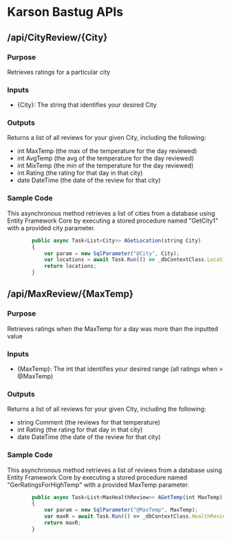 # Karson Bastug APIs

## /api/CityReview/{City}

### Purpose
Retrieves ratings for a particular city

### Inputs
- {City}: The string that identifies your desired City

### Outputs
Returns a list of all reviews for your given City, including the following:
- int MaxTemp (the max of the temperature for the day reviewed)
- int AvgTemp (the avg of the temperature for the day reviewed)
- int MixTemp (the min of the temperature for the day reviewed)
- int Rating (the rating for that day in that city) 
- date DateTime (the date of the review for that city)

### Sample Code

This asynchronous method retrieves a list of cities from a database using Entity Framework Core by executing a stored procedure named "GetCity1" with a provided city parameter.

```js
        public async Task<List<City>> AGetLocation(string City)
        {
            var param = new SqlParameter("@City", City);
            var locations = await Task.Run(() => _dbContextClass.Location.FromSqlRaw("exec GetCity1 @City;", param).ToListAsync()); 
            return locations;
        }
```
## /api/MaxReview/{MaxTemp}

### Purpose
Retrieves ratings when the MaxTemp for a day was more than the inputted value

### Inputs
- {MaxTemp}: The int that identifies your desired range (all ratings when > @MaxTemp)

### Outputs
Returns a list of all reviews for your given City, including the following:

- string Comment (the reviews for that temperature)
- int Rating (the rating for that day in that city) 
- date DateTime (the date of the review for that city)

### Sample Code

This asynchronous method retrieves a list of reviews from a database using Entity Framework Core by executing a stored procedure named "GerRatingsForHighTemp" with a provided MaxTemp parameter.

```js
        public async Task<List<MaxHealthReview>> AGetTemp(int MaxTemp)
        {
            var param = new SqlParameter("@MaxTemp", MaxTemp);
            var maxR = await Task.Run(() => _dbContextClass.HealthReview.FromSqlRaw("exec GetRatingsForHighTemp @MaxTemp;", param).ToListAsync());
            return maxR;
        }
```
## 
